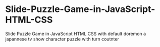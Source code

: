 # Slide-Puzzle-Game-in-JavaScript-HTML-CSS
Slide Puzzle Game in JavaScript HTML CSS with default doremon  a japannese tv show character puzzle with turn coutnter
